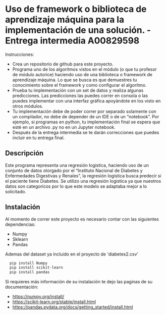 
# Uso de framework o biblioteca de aprendizaje máquina para la implementación de una solución. - Entrega intermedia A00829598
Instrucciones:
* Crea un repositorio de github para este proyecto.
* Programa uno de los algoritmos vistos en el módulo (o que tu profesor de módulo autorice) haciendo uso de una biblioteca o framework de aprendizaje máquina. Lo que se busca es que demuestres tu conocimiento sobre el framework y como configurar el algoritmo.
* Prueba tu implementación con un set de datos y realiza algunas predicciones. Las predicciones las puedes correr en consola o las puedes implementar con una interfaz gráfica apoyándote en los visto en otros módulos.
* Tu implementación debe de poder correr por separado solamente con un compilador, no debe de depender de un IDE o de un “notebook”. Por ejemplo, si programas en python, tu implementación final se espera que esté en un archivo .py no en un Jupyter notebook.
* Después de la entrega intermedia se te darán correcciones que puedes incluir en tu entrega final.






## Descripción
Este programa representa una regresión logistica, haciendo uso de un conjunto de datos otorgado por el 
“Instituto Nacional de Diabetes y Enfermedades Digestivas y Renales”, la regresión logistica busca predecir si el paciente tiene Diabetes. Se utilizo una regresión logistica ya que nuestros datos son categoricos por lo que este modelo se adaptaba mejor a lo solicitado.
## Instalación

Al momento de correr este proyecto es necesario contar con las siguientes dependencias:
* Numpy 
* Sklearn
* Pandas

Ademas del dataset ya incluido en el proyecto de 'diabetes2.csv'

```bash
  pip install Numpy
  pip install scikit-learn
  pip install pandas
```

Si requieres más información de su instalación te dejo las paginas de su documentación:
* https://numpy.org/install/
* https://scikit-learn.org/stable/install.html
* https://pandas.pydata.org/docs/getting_started/install.html
    